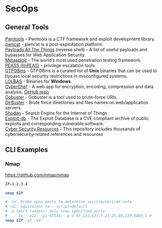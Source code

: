 # SecOps

## General Tools
[Pwntools](https://github.com/Gallopsled/pwntools) - Pwntools is a CTF framework and exploit development library.  
[pwncat](https://github.com/calebstewart/pwncat) - pwncat is a post-exploitation platform.  
[Payloads All The Things](https://github.com/swisskyrepo/PayloadsAllTheThings) (reverse shell) - A list of useful payloads and bypasses for Web Application Security.  
[Metasploit](https://github.com/rapid7/metasploit-framework) - The world’s most used penetration testing framework.  
[PEASS (linPEAS)](https://github.com/carlospolop/privilege-escalation-awesome-scripts-suite) - privilege escalation tools.  
[GTFOBins](https://gtfobins.github.io/) - GTFOBins is a curated list of **Unix** binaries that can be used to bypass local security restrictions in misconfigured systems.  
[LOLBAS](https://lolbas-project.github.io/) - Binaries for **Windows**.  
[CyberChef](https://gchq.github.io/CyberChef/) - A web app for encryption, encoding, compression and data analysis. [GitHub repo](https://github.com/gchq/CyberChef)  
[Gobuster](https://github.com/OJ/gobuster) - Gobuster is a tool used to brute-force URIs.  
[DirBuster](https://gitlab.com/kalilinux/packages/dirbuster) - Brute force directories and files names on web/application servers.  
[Shodan](https://www.shodan.io/) - Search Engine for the Internet of Things.  
[Exploit-db](https://www.exploit-db.com/) - The Exploit Database is a CVE compliant archive of public exploits and corresponding vulnerable software.  
[Cyber Security Resources](https://github.com/The-Art-of-Hacking/h4cker) - This repository includes thousands of cybersecurity-related references and resources

## CLI Examples
### Nmap

https://github.com/nmap/nmap

```bash
IP=1.2.3.4

nmap $IP

# -sV: Probe open ports to determine service/version info
# -sC: equivalent to --script=default
# -p <port ranges>: Only scan specified ports
#     Ex: -p22; -p1-65535; -p U:53,111,137,T:21-25,80,139,8080,S:9
nmap $IP -sC -sV
```

